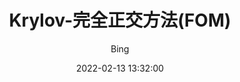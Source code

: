 ---
layout:     post
title:      "Krylov-完全正交方法(FOM)"
date:       2022-02-13 13:32:00
author:     "Bing"
catalog:    true
tags:
    - 数值计算
    - 矩阵计算
    - 最小二乘
    - 迭代方法
---